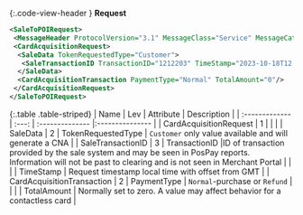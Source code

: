 {:.code-view-header }
**Request**

```xml
<SaleToPOIRequest>
 <MessageHeader ProtocolVersion="3.1" MessageClass="Service" MessageCategory="CardAcquisition" MessageType="Request" ServiceID="4" SaleID="1" POIID="A-POIID"/>
 <CardAcquisitionRequest>
  <SaleData TokenRequestedType="Customer">
   <SaleTransactionID TransactionID="1212203" TimeStamp="2023-10-18T12:12:20+02:00"/>
  </SaleData>
  <CardAcquisitionTransaction PaymentType="Normal" TotalAmount="0"/>
 </CardAcquisitionRequest>
</SaleToPOIRequest>
```

{:.table .table-striped}
| Name | Lev | Attribute | Description |
| :------------- | :---: | :-------------- |:--------------- |
| CardAcquisitionRequest | 1 | | |
| SaleData | 2 | TokenRequestedType | `Customer` only value available and will generate a CNA |
| SaleTransactionID | 3 | TransactionID |ID of transaction provided by the sale system and may be seen in PosPay reports. Information will not be past to clearing and is not seen in Merchant Portal |
|   | | TimeStamp | Request timestamp local time with offset from GMT |
| CardAcquisitionTransaction | 2 | PaymentType | `Normal`-purchase or `Refund` |
| | | TotalAmount | Normally set to zero. A value may affect behavior for a contactless card |
